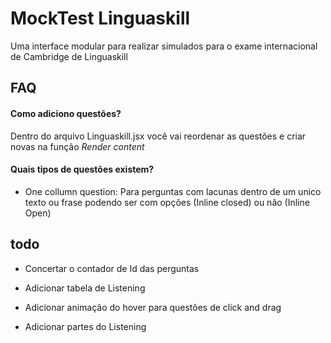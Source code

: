 
# MockTest Linguaskill

Uma interface modular para realizar simulados para o exame internacional de Cambridge de Linguaskill



## FAQ

#### Como adiciono questões?

Dentro do arquivo Linguaskill.jsx você vai reordenar as questões e criar novas na função *Render content*

#### Quais tipos de questões existem?

- One collumn question: Para perguntas com lacunas dentro de um unico texto ou frase podendo ser com opções (Inline closed) ou não (Inline Open)


## todo

- Concertar o contador de Id das perguntas

- Adicionar tabela de Listening

- Adicionar animação do hover para questões de click and drag

- Adicionar partes do Listening